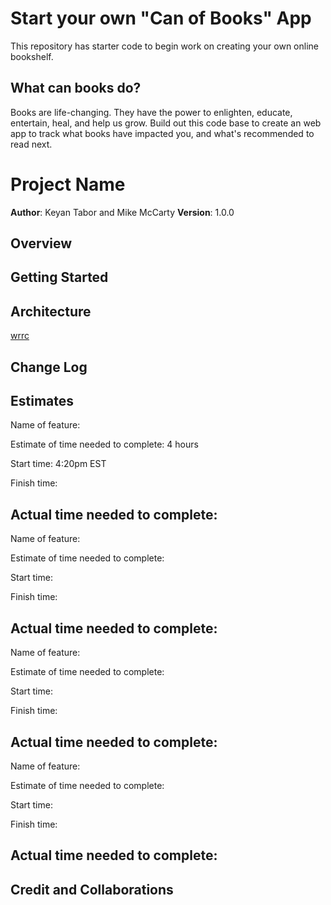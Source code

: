 # Start your own "Can of Books" App

This repository has starter code to begin work on creating your own online bookshelf.

## What can books do?

Books are life-changing. They have the power to enlighten, educate, entertain, heal, and help us grow. Build out this code base to create an web app to track what books have impacted you, and what's recommended to read next.

# Project Name

**Author**: Keyan Tabor and Mike McCarty
**Version**: 1.0.0 

## Overview
<!-- Provide a high level overview of what this application is and why you are building it, beyond the fact that it's an assignment for this class. (i.e. What's your problem domain?) -->

## Getting Started
<!-- What are the steps that a user must take in order to build this app on their own machine and get it running? -->

## Architecture
<!-- Provide a detailed description of the application design. What technologies (languages, libraries, etc) you're using, and any other relevant design information. -->
[wrrc](images/Screenshot%202022-11-21%20at%201.56.56%20PM.png)

## Change Log
<!-- Use this area to document the iterative changes made to your application as each feature is successfully implemented. Use time stamps. Here's an example:

01-01-2001 4:59pm - Application now has a fully-functional express server, with a GET route for the location resource. -->

## Estimates

Name of feature: 

Estimate of time needed to complete: 4 hours

Start time: 4:20pm EST

Finish time: 

Actual time needed to complete: 
-----------------------------------------------------------

Name of feature: 

Estimate of time needed to complete: 

Start time: 

Finish time: 

Actual time needed to complete: 
----------------------------------------------------------

Name of feature: 

Estimate of time needed to complete: 

Start time: 

Finish time: 

Actual time needed to complete: 
----------------------------------------------------------

Name of feature: 

Estimate of time needed to complete: 

Start time: 

Finish time: 

Actual time needed to complete: 
----------------------------------------------------------

## Credit and Collaborations
<!-- Give credit (and a link) to other people or resources that helped you build this application. -->
